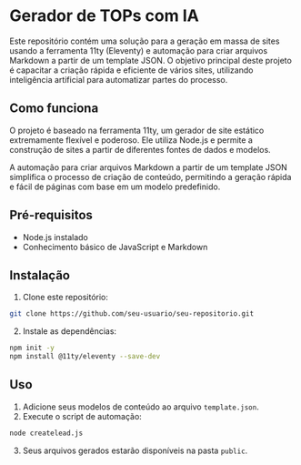 # Gerador de TOPs com IA

Este repositório contém uma solução para a geração em massa de sites usando a ferramenta 11ty (Eleventy) e automação para criar arquivos Markdown a partir de um template JSON. O objetivo principal deste projeto é capacitar a criação rápida e eficiente de vários sites, utilizando inteligência artificial para automatizar partes do processo.

## Como funciona

O projeto é baseado na ferramenta 11ty, um gerador de site estático extremamente flexível e poderoso. Ele utiliza Node.js e permite a construção de sites a partir de diferentes fontes de dados e modelos.

A automação para criar arquivos Markdown a partir de um template JSON simplifica o processo de criação de conteúdo, permitindo a geração rápida e fácil de páginas com base em um modelo predefinido.

## Pré-requisitos

- Node.js instalado
- Conhecimento básico de JavaScript e Markdown

## Instalação

1. Clone este repositório:

```bash
git clone https://github.com/seu-usuario/seu-repositorio.git
```

2. Instale as dependências:

```bash
npm init -y
npm install @11ty/eleventy --save-dev
```

## Uso

1. Adicione seus modelos de conteúdo ao arquivo `template.json`.
2. Execute o script de automação:

```bash
node createlead.js
```

3. Seus arquivos gerados estarão disponíveis na pasta `public`.
